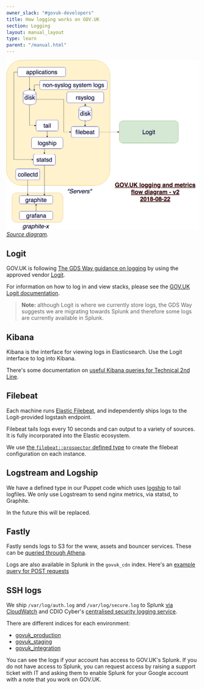 ```yaml
---
owner_slack: "#govuk-developers"
title: How logging works on GOV.UK
section: Logging
layout: manual_layout
type: learn
parent: "/manual.html"
---
```


![](/manual/images/logging.png)
<em>[Source diagram][src].</em>

[src]: https://drive.google.com/file/d/0B7zRJZy-BNyUMVBENnVNYW9TTEk/view?usp=sharing

## Logit

GOV.UK is following [The GDS Way guidance on logging][] by using the approved vendor [Logit][].

For information on how to log in and view stacks, please see the [GOV.UK Logit documentation][].

[The GDS Way guidance on logging]: https://gds-way.cloudapps.digital/standards/logging.html#content
[Logit]: https://logit.io
[GOV.UK Logit documentation]: /manual/logit.html

> **Note:** although Logit is where we currently store logs, the GDS Way suggests we are migrating towards Splunk and therefore some logs are currently available in Splunk.

## Kibana

Kibana is the interface for viewing logs in Elasticsearch. Use the Logit interface to log into Kibana.

There's some documentation on [useful Kibana queries for Technical 2nd Line][].

[useful Kibana queries for Technical 2nd Line]: /manual/kibana.html

## Filebeat

Each machine runs [Elastic Filebeat][], and independently ships logs to the Logit-provided logstash endpoint.

Filebeat tails logs every 10 seconds and can output to a variety of sources. It is fully incorporated into the Elastic ecosystem.

We use [the `filebeat::prospector` defined type][filebeat-prospector] to create the filebeat configuration on each instance.

[Elastic Filebeat]: https://www.elastic.co/products/beats/filebeat
[filebeat-prospector]: https://github.com/alphagov/govuk-puppet/blob/4cca939ec49a9b4c106b14b7cf896db31a003636/modules/filebeat/manifests/prospector.pp

## Logstream and Logship

We have a defined type in our Puppet code which uses [logship][] to tail logfiles. We only use Logstream to send nginx metrics, via statsd, to Graphite.

In the future this will be replaced.

[logship]: https://github.com/alphagov/tagalog/blob/master/tagalog/command/logship.py

## Fastly

Fastly sends logs to S3 for the www, assets and bouncer services. These can be [queried through Athena](/manual/query-cdn-logs.html).

Logs are also available in Splunk in the `govuk_cdn` index. Here's an [example query for POST requests](https://gds.splunkcloud.com/en-GB/app/gds-006-govuk/search?q=search%20index%3Dgovuk_cdn%20http_method%3Dpost)

## SSH logs

We ship `/var/log/auth.log` and `/var/log/secure.log` to Splunk [via CloudWatch](https://github.com/alphagov/govuk-puppet/blob/main/modules/govuk/files/node/s_base/amazon-cloudwatch-agent.json) and CDIO Cyber's [centralised security logging service](https://github.com/alphagov/centralised-security-logging-service/blob/master/kinesis_processor%2Faccounts_loggroup_index.toml#L1430-L1440).

There are different indices for each environment:

- [govuk_production](https://gds.splunkcloud.com/en-GB/app/gds-006-govuk/search?q=search%20index%3D%22govuk_production%22)
- [govuk_staging](https://gds.splunkcloud.com/en-GB/app/gds-006-govuk/search?q=search%20index%3D%22govuk_staging%22)
- [govuk_integration](https://gds.splunkcloud.com/en-GB/app/gds-006-govuk/search?q=search%20index%3D%22govuk_integration%22)

You can see the logs if your account has access to GOV.UK's Splunk. If you do not have access to Splunk, you can request access by raising a support ticket with IT and asking them to enable Splunk for your Google account with a note that you work on GOV.UK.

